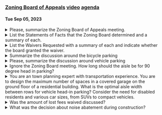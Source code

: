 ### [Zoning Board of Appeals]() [video](https://www.youtube.com/watch?v=dQxZ27eVZWs) [agenda](https://arlington.novusagenda.com/agendapublic/MeetingView.aspx?MeetingID=1900&MinutesMeetingID=-1&doctype=Agenda)
#### Tue Sep 05, 2023

<details><summary>Please, summarize the Zoning Board of Appeals meeting.</summary>

> The Zoning Board of Appeals meeting, chaired by Pat Hanlon, was primarily focused on the 40B application of Housing Corporation of Arlington at 10 Sunnyside. The board discussed various aspects of the application, including the procedural history, the facts, waivers, and conditions. The board also discussed the issue of parking requirements and the possibility of a parking reduction. The board agreed to continue the deliberation session to the following Tuesday. The meeting was conducted remotely in accordance with the Supplemental Appropriations Act.
</details><details><summary>List the Statements of Facts that the Zoning Board determined and a summary of each.</summary>

> 1. The board confirmed the presence of all members and officials, including Christian Klein, Roger DuPont, Daniel Ricardelli, Venkat Holy, Elaine Hoffman, Adam LeBlanc, and Colleen Ralston. Outside counsel Paul Havarty was also present.
2. The meeting was conducted remotely in accordance with the Supplemental Appropriations Act signed into law on March 29th, 2023.
3. The only matter on the agenda was the 40B application of Housing Corporation of Arlington at 10 Sunnyside.
4. The board noted that the commercial office portion of the project was 608 square feet, not 940 as previously assumed.
5. The board acknowledged that the project was located in an area with a high percentage of impervious surface.
6. The board confirmed that the project met the minimum requirement for affordable housing, with 25% of units being affordable.
7. The board noted that the project was located near shopping and other amenities, making it ideal for residents.
8. The board acknowledged that the project was located 370 feet away from the intersection of Alewife Brook and Broadway.
9. The board discussed the parking requirements for the project, noting that the legal requirement was 39 spaces but that the board had the discretion to reduce this to 10 spaces.
10. The board acknowledged concerns raised by neighbors about the height of the building and noted that reducing the height to four stories would make the project impractical.
11. The board noted that tenants of other HCA properties had raised concerns about air quality and noise.
12. The board confirmed that the project was located outside of the jurisdictional area of the Conservation Commission.
13. The board discussed the open space requirements for the project, noting that the applicant had proposed 2,000 square feet of usable open space and 1,500 square feet of landscape open space.
14. The board discussed the parking waiver requested by the applicant, noting that the applicant had requested a reduction to 21 spaces from the original 70. The board discussed various options for addressing this request.
</details><details><summary>List the Waivers Requested with a summary of each and indicate whether the board granted the waiver.</summary>

> The board reviewed the following waivers requested by the applicant:

1. Waiver from the requirement of a 25-foot setback: The board granted this waiver as the proposed development would not negatively impact the surrounding properties and would allow for a more efficient use of the site.

2. Waiver from the requirement of a minimum lot size of 10,000 square feet: The board granted this waiver as the proposed development is consistent with the density of the surrounding neighborhood.

3. Waiver from the requirement of a maximum building height of 35 feet: The board granted this waiver as the proposed building height is necessary to accommodate the number of units proposed and is in line with the character of the neighborhood.

4. Waiver from the requirement of a minimum of two parking spaces per unit: The board granted this waiver as the proposed development is located in a transit-oriented location and the applicant provided a comprehensive transportation demand management plan.

5. Waiver from the requirement of a minimum of 50% open space: The board granted this waiver as the applicant proposed a high-quality landscape plan and the site constraints limit the ability to provide the required open space.

6. Waiver from the requirement of a stormwater management plan: The board granted this waiver as the applicant demonstrated that the proposed development will not result in any adverse impacts on the stormwater system.

7. Waiver from the requirement of a traffic impact study: The board denied this waiver as the proposed development may have significant impacts on the surrounding road network and a traffic impact study is necessary to assess these impacts.

8. Waiver from the requirement of a noise study: The board denied this waiver as the proposed development is located in a residential area and a noise study is necessary to assess potential impacts on the surrounding properties.
</details><details><summary>Summarize the discussion around the bicycle parking</summary>

> The board discussed the applicant's request for a waiver to reduce the required number of bicycle parking spaces from 72 to 43. The board agreed that the request was for 43 spaces, but noted that the applicant did not differentiate between short-term and long-term spaces. Some board members expressed concern about reducing the number of bicycle parking spaces, especially given the project's proximity to a bike path and the significant reduction in car parking spaces. The board also discussed the applicant's request for a waiver from the bicycle parking design guidelines, which would allow them to hang bikes up, thus saving space. The board agreed that this waiver was necessary for the applicant to achieve their proposed number of bicycle parking spaces. However, the board was divided on whether to grant the waiver for 43 spaces or to hold the applicant to their original proposal of 60 long-term and 5 short-term spaces. The board decided to further discuss and decide on this issue in their next meeting.
</details><details><summary>Please, summarize the discussion around vehicle parking</summary>

> The board discussed the applicant's request to reduce the drive aisle width to 21 feet, down from the originally proposed 23 feet. Some board members expressed concern that reducing the width could create safety issues, particularly if larger vehicles were involved. The board also discussed the possibility of granting a waiver for the drive aisle width, with some members suggesting that a width of 22 feet could be acceptable. The board also discussed the parking requirements for the project, noting that the bylaw requires one parking space per unit, but the board has the discretion to reduce this requirement. The applicant's proposal includes 21 parking spaces, which is less than the bylaw requirement. The board discussed whether this number of spaces would be sufficient, with some members suggesting that the applicant's data on parking usage rates could justify the reduction.
</details><details><summary>Ignore the Zoning Board meeting.  How long should the aisle be for 90 degree head in parking?</summary>

> The aisle for 90 degree head in parking should be at least 22 feet wide. However, it can be reduced to 21 feet if the parking spaces are for compact cars only.
</details><details><summary>You are an town planning expert with transportation experience.  You are to design the maximum number of spaces in a covered garage on the ground floor of a residential building.  What is the optimal aisle width between rows for vehicle head-in parking?  Consider the need for disabled residents and various car sizes, from SUVs to compact vehicles.</summary>

> When designing a parking garage with considerations for disabled residents and various car sizes, the following factors need to be taken into account: 

 1. **Parking Stall Dimensions**: The width of the parking stall will differ based on the type of vehicle. Here's a typical standard:
* Small/Compact Car: 7.5 to 8 feet wide
* Standard Car: 8.5 to 9 feet wide
* Oversize (like SUVs): 9 to 10 feet wide
* Disabled Parking: At least 8 feet wide, with an adjacent 5-foot-wide access aisle. This means a total width of 13 feet for an accessible parking space. Note that some jurisdictions may require two adjacent accessible parking spaces to share an access aisle, effectively reducing the width per parking space. 
 2. **Parking Angle**: The angle at which vehicles park can vary. The most common is 90° (head-in) but 60° and 45° angled spaces are also used. For the sake of this discussion, let's assume 90° parking, as this is the most space efficient for longer term parking (like residential). 
 3. **Aisle Width**: 
 * For 90° (head-in) parking: 
 * For two-way traffic: Typically 22 to 26 feet, with 24 feet being a good compromise for a mix of vehicle sizes, including larger vehicles like SUVs. 
 * For one-way traffic: Typically 18 to 22 feet. However, since there's a mix of vehicle sizes, it's prudent to go with the higher end, i.e., around 22 feet.
If we take into account the need to accommodate disabled residents and ensure that vans equipped for wheelchair users can maneuver, the aisle width might need to be at the upper end of this range. 
 4. **Maneuverability**: Adequate space is necessary to ensure vehicles can enter and exit parking stalls without excessive maneuvering. This is particularly important for SUVs and trucks. The mentioned aisle widths take this factor into account. 
 5. **Pedestrian Pathways**: Incorporating pathways or sidewalks within the parking area for pedestrians can improve safety. These pathways, however, would consume additional space. 
 6. **Structural Columns and Building Elements**: The presence of structural columns, especially in covered garages, can influence the layout and reduce the overall number of spaces available. 
 7. **Ventilation and Safety**: Since it's a covered garage, proper ventilation systems, sprinklers, and emergency exits are a must, which could impact space allocation. 
 8. **Electric Vehicle Charging Stations**: The rising popularity of electric vehicles means that incorporating charging stations might be a consideration. These might need additional space or infrastructure considerations. 

 9. Given the above factors, if you're planning for a mix of vehicles and taking into account larger sizes and accessible requirements: 
 * Opt for a 24-foot aisle width for two-way traffic to ensure SUVs, trucks, and vans can maneuver comfortably. 
 * For stalls, consider a mixture of standard (8.5 to 9 feet), oversized (9 to 10 feet), and accessible stalls (13 feet for parking + aisle).
</details><details><summary>Was the amount of lost fees waived discussed?</summary>

> Yes, the amount of lost fees waived was discussed. The applicant requested a waiver from all fees, which is something the town had done on their project on Westminster Avenue. The town manager and department heads agreed to this request. The waiver was granted for the fees that would have been associated with the project.
</details><details><summary>What was the decision about noise abatement during construction?</summary>

> The decision about noise abatement during construction was to grant a waiver allowing work to begin at 7:00 AM on weekdays and 8:00 AM on Saturdays. However, there will be no work on Sundays and holidays. This decision was agreed upon by the applicant.
</details>